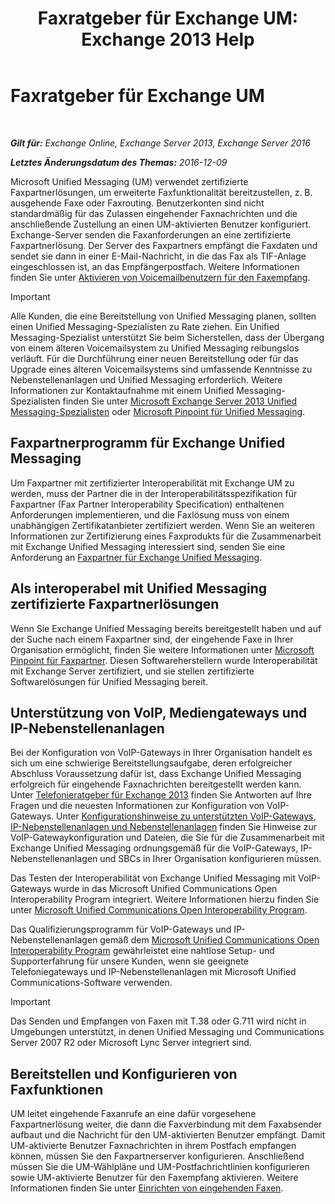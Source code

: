 ﻿---
title: 'Faxratgeber für Exchange UM: Exchange 2013 Help'
TOCTitle: Faxratgeber für Exchange UM
ms:assetid: 928a466d-cc0c-4160-bd4c-f0fc76b038d4
ms:mtpsurl: https://technet.microsoft.com/de-de/library/Ee364747(v=EXCHG.150)
ms:contentKeyID: 52062760
ms.date: 04/24/2018
mtps_version: v=EXCHG.150
ms.translationtype: HT
---

# Faxratgeber für Exchange UM

 

_**Gilt für:** Exchange Online, Exchange Server 2013, Exchange Server 2016_

_**Letztes Änderungsdatum des Themas:** 2016-12-09_

Microsoft Unified Messaging (UM) verwendet zertifizierte Faxpartnerlösungen, um erweiterte Faxfunktionalität bereitzustellen, z. B. ausgehende Faxe oder Faxrouting. Benutzerkonten sind nicht standardmäßig für das Zulassen eingehender Faxnachrichten und die anschließende Zustellung an einen UM-aktivierten Benutzer konfiguriert. Exchange-Server senden die Faxanforderungen an eine zertifizierte Faxpartnerlösung. Der Server des Faxpartners empfängt die Faxdaten und sendet sie dann in einer E-Mail-Nachricht, in die das Fax als TIF-Anlage eingeschlossen ist, an das Empfängerpostfach. Weitere Informationen finden Sie unter [Aktivieren von Voicemailbenutzern für den Faxempfang](enable-voice-mail-users-to-receive-faxes-exchange-2013-help.md).


> [!IMPORTANT]
> Alle Kunden, die eine Bereitstellung von Unified Messaging planen, sollten einen Unified Messaging-Spezialisten zu Rate ziehen. Ein Unified Messaging-Spezialist unterstützt Sie beim Sicherstellen, dass der Übergang von einem älteren Voicemailsystem zu Unified Messaging reibungslos verläuft. Für die Durchführung einer neuen Bereitstellung oder für das Upgrade eines älteren Voicemailsystems sind umfassende Kenntnisse zu Nebenstellenanlagen und Unified Messaging erforderlich. Weitere Informationen zur Kontaktaufnahme mit einem Unified Messaging-Spezialisten finden Sie unter <A href="https://go.microsoft.com/fwlink/p/?linkid=262708">Microsoft Exchange Server 2013 Unified Messaging-Spezialisten</A> oder <A href="https://go.microsoft.com/fwlink/p/?linkid=261951">Microsoft Pinpoint für Unified Messaging</A>.



## Faxpartnerprogramm für Exchange Unified Messaging

Um Faxpartner mit zertifizierter Interoperabilität mit Exchange UM zu werden, muss der Partner die in der Interoperabilitätsspezifikation für Faxpartner (Fax Partner Interoperability Specification) enthaltenen Anforderungen implementieren, und die Faxlösung muss von einem unabhängigen Zertifikatanbieter zertifiziert werden. Wenn Sie an weiteren Informationen zur Zertifizierung eines Faxprodukts für die Zusammenarbeit mit Exchange Unified Messaging interessiert sind, senden Sie eine Anforderung an [Faxpartner für Exchange Unified Messaging](mailto:fax-part@microsoft.com).

## Als interoperabel mit Unified Messaging zertifizierte Faxpartnerlösungen

Wenn Sie Exchange Unified Messaging bereits bereitgestellt haben und auf der Suche nach einem Faxpartner sind, der eingehende Faxe in Ihrer Organisation ermöglicht, finden Sie weitere Informationen unter [Microsoft Pinpoint für Faxpartner](https://go.microsoft.com/fwlink/p/?linkid=190238). Diesen Softwareherstellern wurde Interoperabilität mit Exchange Server zertifiziert, und sie stellen zertifizierte Softwarelösungen für Unified Messaging bereit.

## Unterstützung von VoIP, Mediengateways und IP-Nebenstellenanlagen

Bei der Konfiguration von VoIP-Gateways in Ihrer Organisation handelt es sich um eine schwierige Bereitstellungsaufgabe, deren erfolgreicher Abschluss Voraussetzung dafür ist, dass Exchange Unified Messaging erfolgreich für eingehende Faxnachrichten bereitgestellt werden kann. Unter [Telefonieratgeber für Exchange 2013](https://review.docs.microsoft.com/de-de/exchange/voice-mail-unified-messaging/telephone-system-integration-with-um/telephony-advisor-for-exchange-2013) finden Sie Antworten auf Ihre Fragen und die neuesten Informationen zur Konfiguration von VoIP-Gateways. Unter [Konfigurationshinweise zu unterstützten VoIP-Gateways, IP-Nebenstellenanlagen und Nebenstellenanlagen](https://review.docs.microsoft.com/de-de/exchange/voice-mail-unified-messaging/set-up-client-voice-mail-features/protected-voice-mail-procedures) finden Sie Hinweise zur VoIP-Gatewaykonfiguration und Dateien, die Sie für die Zusammenarbeit mit Exchange Unified Messaging ordnungsgemäß für die VoIP-Gateways, IP-Nebenstellenanlagen und SBCs in Ihrer Organisation konfigurieren müssen.

Das Testen der Interoperabilität von Exchange Unified Messaging mit VoIP-Gateways wurde in das Microsoft Unified Communications Open Interoperability Program integriert. Weitere Informationen hierzu finden Sie unter [Microsoft Unified Communications Open Interoperability Program](http://go.microsoft.com/fwlink/p/?linkid=140722).

Das Qualifizierungsprogramm für VoIP-Gateways und IP-Nebenstellenanlagen gemäß dem [Microsoft Unified Communications Open Interoperability Program](http://go.microsoft.com/fwlink/p/?linkid=140722) gewährleistet eine nahtlose Setup- und Supporterfahrung für unsere Kunden, wenn sie geeignete Telefoniegateways und IP-Nebenstellenanlagen mit Microsoft Unified Communications-Software verwenden.


> [!IMPORTANT]
> Das Senden und Empfangen von Faxen mit T.38 oder G.711 wird nicht in Umgebungen unterstützt, in denen Unified Messaging und Communications Server 2007 R2 oder Microsoft Lync Server integriert sind.



## Bereitstellen und Konfigurieren von Faxfunktionen

UM leitet eingehende Faxanrufe an eine dafür vorgesehene Faxpartnerlösung weiter, die dann die Faxverbindung mit dem Faxabsender aufbaut und die Nachricht für den UM-aktivierten Benutzer empfängt. Damit UM-aktivierte Benutzer Faxnachrichten in ihrem Postfach empfangen können, müssen Sie den Faxpartnerserver konfigurieren. Anschließend müssen Sie die UM-Wählpläne und UM-Postfachrichtlinien konfigurieren sowie UM-aktivierte Benutzer für den Faxempfang aktivieren. Weitere Informationen finden Sie unter [Einrichten von eingehenden Faxen](setting-up-incoming-faxing-exchange-2013-help.md).

